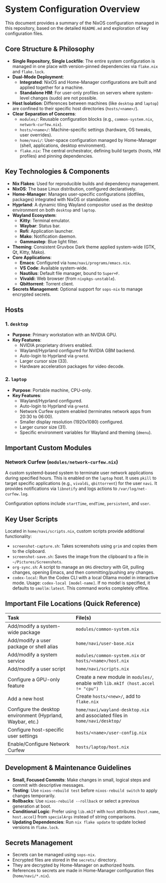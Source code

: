 # System Configuration Overview

This document provides a summary of the NixOS configuration managed in this repository, based on the detailed `README.md` and exploration of key configuration files.

## Core Structure & Philosophy

- **Single Repository, Single Lockfile**: The entire system configuration is managed in one place with version-pinned dependencies via `flake.nix` and `flake.lock`.
- **Dual-Mode Deployment**:
  - **Integrated**: NixOS and Home-Manager configurations are built and applied together for a machine.
  - **Standalone HM**: For user-only profiles on servers where system-level changes (sudo) are not possible.
- **Host Isolation**: Differences between machines (like `desktop` and `laptop`) are confined to their specific host directories (`hosts/<name>/`).
- **Clear Separation of Concerns**:
  - `modules/`: Reusable configuration blocks (e.g., `common-system.nix`, `network-curfew.nix`).
  - `hosts/<name>/`: Machine-specific settings (hardware, OS tweaks, user overrides).
  - `home/navi/`: User-space configuration managed by Home-Manager (shell, applications, desktop environment).
  - `flake.nix`: The central orchestrator, defining build targets (hosts, HM profiles) and pinning dependencies.

## Key Technologies & Components

- **Nix Flakes**: Used for reproducible builds and dependency management.
- **NixOS**: The base Linux distribution, configured declaratively.
- **Home-Manager**: Manages user-specific configurations (dotfiles, packages) integrated with NixOS or standalone.
- **Hyprland**: A dynamic tiling Wayland compositor used as the desktop environment on both `desktop` and `laptop`.
- **Wayland Ecosystem**:
  - **Kitty**: Terminal emulator.
  - **Waybar**: Status bar.
  - **Rofi**: Application launcher.
  - **Mako**: Notification daemon.
  - **Gammastep**: Blue light filter.
- **Theming**: Consistent Gruvbox Dark theme applied system-wide (GTK, Qt, Kitty, Mako).
- **Core Applications**:
  - **Emacs**: Configured via `home/navi/programs/emacs.nix`.
  - **VS Code**: Available system-wide.
  - **Nautilus**: Default file manager, bound to `Super+F`.
  - **Vivaldi**: Web browser (from `nixpkgs-unstable`).
  - **Qbittorrent**: Torrent client.
- **Secrets Management**: Optional support for `sops-nix` to manage encrypted secrets.

## Hosts

### 1. `desktop`
- **Purpose**: Primary workstation with an NVIDIA GPU.
- **Key Features**:
  - NVIDIA proprietary drivers enabled.
  - Wayland/Hyprland configured for NVIDIA GBM backend.
  - Auto-login to Hyprland via `greetd`.
  - Larger cursor size (33).
  - Hardware acceleration packages for video decode.

### 2. `laptop`
- **Purpose**: Portable machine, CPU-only.
- **Key Features**:
  - Wayland/Hyprland configured.
  - Auto-login to Hyprland via `greetd`.
  - Network Curfew system enabled (terminates network apps from 20:30 to 06:00).
  - Smaller display resolution (1920x1080) configured.
  - Larger cursor size (31).
  - Specific environment variables for Wayland and theming (`dmenu`).

## Important Custom Modules

### Network Curfew (`modules/network-curfew.nix`)
A custom systemd-based system to terminate user network applications during specified hours. This is enabled on the `laptop` host. It uses `pkill` to target specific applications (e.g., `vivaldi`, `qbittorrent`) for the user `navi`. It provides notifications via `libnotify` and logs actions to `/var/log/net-curfew.log`.

Configuration options include `startTime`, `endTime`, `persistent`, and `user`.

## Key User Scripts

Located in `home/navi/scripts.nix`, custom scripts provide additional functionality:
- `screenshot-capture.sh`: Takes screenshots using `grim` and copies them to the clipboard.
- `screenshot-save.sh`: Saves the image from the clipboard to a file in `~/Pictures/Screenshots`.
- `org-sync.sh`: A script to manage an `ORG` directory with Git, pulling changes, opening Emacs, and then committing/pushing any changes.
- `codex-local`: Run the Codex CLI with a local Ollama model in interactive mode. Usage: `codex-local [model-name]`. If no model is specified, it defaults to `smollm:latest`. This command works completely offline.

## Important File Locations (Quick Reference)

| Task | File(s) |
| :--- | :--- |
| Add/modify a system-wide package | `modules/common-system.nix` |
| Add/modify a user package or shell alias | `home/navi/user-base.nix` |
| Add/modify a system service | `modules/common-system.nix` or `hosts/<name>/host.nix` |
| Add/modify a user script | `home/navi/scripts.nix` |
| Configure a GPU-only feature | Create a new module in `modules/`, enable with `lib.mkIf (host.accel != "cpu")` |
| Add a new host | Create `hosts/<new>/`, add to `flake.nix` |
| Configure the desktop environment (Hyprland, Waybar, etc.) | `home/navi/wayland-desktop.nix` and associated files in `home/navi/desktop/` |
| Configure host-specific user settings | `hosts/<name>/user-config.nix` |
| Enable/Configure Network Curfew | `hosts/laptop/host.nix` |

## Development & Maintenance Guidelines

- **Small, Focused Commits**: Make changes in small, logical steps and commit with descriptive messages.
- **Testing**: Use `nixos-rebuild test` before `nixos-rebuild switch` to apply changes temporarily.
- **Rollbacks**: Use `nixos-rebuild --rollback` or select a previous generation at boot.
- **Conditional Logic**: Prefer using `lib.mkIf` with `host` attributes (`host.name`, `host.accel`) from `specialArgs` instead of string comparisons.
- **Updating Dependencies**: Run `nix flake update` to update locked versions in `flake.lock`.

## Secrets Management

- Secrets can be managed using `sops-nix`.
- Encrypted files are stored in the `secrets/` directory.
- They are decrypted by Home-Manager on authorized hosts.
- References to secrets are made in Home-Manager configuration files (`home/navi/*.nix`).
